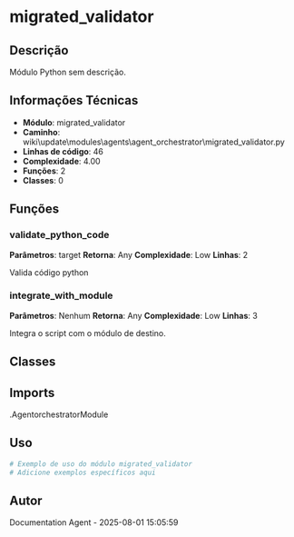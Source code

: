 # migrated_validator

## Descrição

Módulo Python sem descrição.

## Informações Técnicas

- **Módulo**: migrated_validator
- **Caminho**: wiki\update\modules\agents\agent_orchestrator\migrated_validator.py
- **Linhas de código**: 46
- **Complexidade**: 4.00
- **Funções**: 2
- **Classes**: 0

## Funções

### validate_python_code

**Parâmetros**: target
**Retorna**: Any
**Complexidade**: Low
**Linhas**: 2

Valida código python

### integrate_with_module

**Parâmetros**: Nenhum
**Retorna**: Any
**Complexidade**: Low
**Linhas**: 3

Integra o script com o módulo de destino.

## Classes

## Imports

.AgentorchestratorModule

## Uso

```python
# Exemplo de uso do módulo migrated_validator
# Adicione exemplos específicos aqui
```

## Autor

Documentation Agent - 2025-08-01 15:05:59
